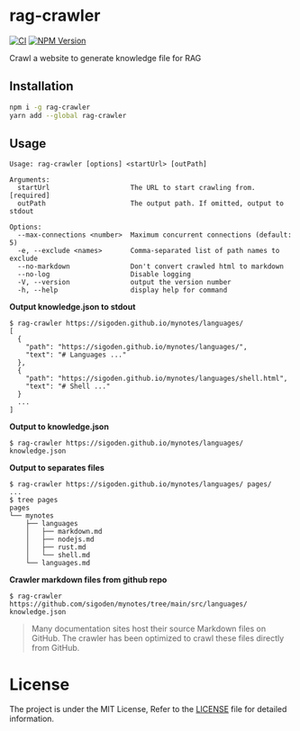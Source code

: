 # rag-crawler

[![CI](https://github.com/sigoden/rag-crawler/actions/workflows/ci.yaml/badge.svg)](https://github.com/sigoden/rag-crawler/actions/workflows/ci.yaml)
[![NPM Version](https://img.shields.io/npm/v/rag-crawler)](https://www.npmjs.com/package/rag-crawler)

Crawl a website to generate knowledge file for RAG

## Installation

```bash
npm i -g rag-crawler
yarn add --global rag-crawler
```

## Usage

```
Usage: rag-crawler [options] <startUrl> [outPath]

Arguments:
  startUrl                    The URL to start crawling from. [required]
  outPath                     The output path. If omitted, output to stdout

Options:
  --max-connections <number>  Maximum concurrent connections (default: 5)
  -e, --exclude <names>       Comma-separated list of path names to exclude
  --no-markdown               Don't convert crawled html to markdown
  --no-log                    Disable logging
  -V, --version               output the version number
  -h, --help                  display help for command
```

**Output knowledge.json to stdout**
```
$ rag-crawler https://sigoden.github.io/mynotes/languages/ 
[
  {
    "path": "https://sigoden.github.io/mynotes/languages/",
    "text": "# Languages ..."
  },
  {
    "path": "https://sigoden.github.io/mynotes/languages/shell.html",
    "text": "# Shell ..."
  }
  ...
]
```

**Output to knowledge.json**
```
$ rag-crawler https://sigoden.github.io/mynotes/languages/ knowledge.json
```

**Output to separates files**

```
$ rag-crawler https://sigoden.github.io/mynotes/languages/ pages/
...
$ tree pages
pages
└── mynotes
    ├── languages
    │   ├── markdown.md
    │   ├── nodejs.md
    │   ├── rust.md
    │   └── shell.md
    └── languages.md
```

**Crawler markdown files from github repo**

```
$ rag-crawler https://github.com/sigoden/mynotes/tree/main/src/languages/ knowledge.json
```

> Many documentation sites host their source Markdown files on GitHub. The crawler has been optimized to crawl these files directly from GitHub.

# License

The project is under the MIT License, Refer to the [LICENSE](https://github.com/sigoden/rag-crawler/blob/main/LICENSE) file for detailed information.